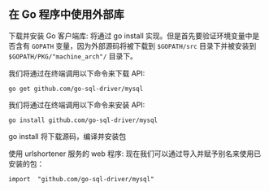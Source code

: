 ## 在 Go 程序中使用外部库
下载并安装 Go 客户端库:
将通过 go install 实现。但是首先要验证环境变量中是否含有 `GOPATH` 变量，因为外部源码将被下载到 `$GOPATH/src` 目录下并被安装到 `$GOPATH/PKG/"machine_arch"/` 目录下。

我们将通过在终端调用以下命令来下载 API:

	go get github.com/go-sql-driver/mysql

我们将通过在终端调用以下命令来安装 API:

	go install github.com/go-sql-driver/mysql

go install 将下载源码，编译并安装包

使用 urlshortener 服务的 web 程序:
现在我们可以通过导入并赋予别名来使用已安装的包：

	import  "github.com/go-sql-driver/mysql"

